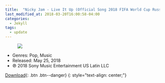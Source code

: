 ```yaml
---
title:  "Nicky Jam - Live It Up (Official Song 2018 FIFA World Cup Russia) [feat. Will Smith & Era Istrefi] - Single"
last_modified_at: 2018-03-20T16:00:58-04:00
categories: 
  - Jekyll
tags:
  - update
---
```


<figure>
	<a href="https://pp.userapi.com/c847219/v847219128/75f03/zmv36SarJ7Y.jpg"><img src="https://pp.userapi.com/c847219/v847219128/75f03/zmv36SarJ7Y.jpg"></a>
</figure>

  * Genres: Pop, Music
  * Released: May 25, 2018 
  * ℗ 2018 Sony Music Entertainment US Latin LLC
  
[Download](#){: .btn .btn--danger}
{: style="text-align: center;"}
